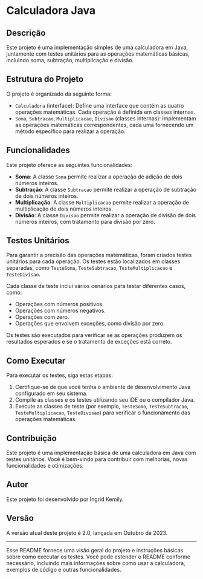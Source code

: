# Calculadora Java

## Descrição
Este projeto é uma implementação simples de uma calculadora em Java, juntamente com testes unitários para as operações matemáticas básicas, incluindo soma, subtração, multiplicação e divisão.

## Estrutura do Projeto

O projeto é organizado da seguinte forma:

- `Calculadora` (interface): Define uma interface que contém as quatro operações matemáticas. Cada operação é definida em classes internas.
- `Soma`, `Subtracao`, `Multiplicacao`, `Divisao` (classes internas): Implementam as operações matemáticas correspondentes, cada uma fornecendo um método específico para realizar a operação.

## Funcionalidades

Este projeto oferece as seguintes funcionalidades:

- **Soma**: A classe `Soma` permite realizar a operação de adição de dois números inteiros.
- **Subtração**: A classe `Subtracao` permite realizar a operação de subtração de dois números inteiros.
- **Multiplicação**: A classe `Multiplicacao` permite realizar a operação de multiplicação de dois números inteiros.
- **Divisão**: A classe `Divisao` permite realizar a operação de divisão de dois números inteiros, com tratamento para divisão por zero.

## Testes Unitários

Para garantir a precisão das operações matemáticas, foram criados testes unitários para cada operação. Os testes estão localizados em classes separadas, como `TesteSoma`, `TesteSubtracao`, `TesteMultiplicacao` e `TesteDivisao`.

Cada classe de teste inclui vários cenários para testar diferentes casos, como:

- Operações com números positivos.
- Operações com números negativos.
- Operações com zero.
- Operações que envolvem exceções, como divisão por zero.

Os testes são executados para verificar se as operações produzem os resultados esperados e se o tratamento de exceções está correto.

## Como Executar

Para executar os testes, siga estas etapas:

1. Certifique-se de que você tenha o ambiente de desenvolvimento Java configurado em seu sistema.
2. Compile as classes e os testes utilizando seu IDE ou o compilador Java.
3. Execute as classes de teste (por exemplo, `TesteSoma`, `TesteSubtracao`, `TesteMultiplicacao`, `TesteDivisao`) para verificar o funcionamento das operações matemáticas.

## Contribuição

Este projeto é uma implementação básica de uma calculadora em Java com testes unitários. Você é bem-vindo para contribuir com melhorias, novas funcionalidades e otimizações.

## Autor

Este projeto foi desenvolvido por Ingrid Kemily.

## Versão

A versão atual deste projeto é 2.0, lançada em Outubro de 2023.

---

Esse README fornece uma visão geral do projeto e instruções básicas sobre como executar os testes. Você pode estender o README conforme necessário, incluindo mais informações sobre como usar a calculadora, exemplos de código e outras funcionalidades.
